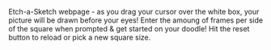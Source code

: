 Etch-a-Sketch webpage - as you drag your cursor over the white box, your picture will be drawn before your eyes!
Enter the amoung of frames per side of the square when prompted & get started on your doodle!
Hit the reset button to reload or pick a new square size.
